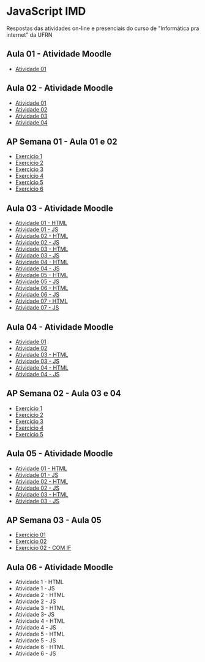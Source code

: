 # JavaScript IMD
 Respostas das atividades on-line e presenciais do curso de "Informática pra internet" da UFRN
 
 ## Aula 01 - Atividade Moodle
 * [Atividade 01](https://github.com/felipemadu13/JavaScript_IMD/blob/ad5b2969739f9476de7d053171c130521887d481/Atividades_Moodle/Aula%2001/Atividade_01/Atividade_01.html)

## Aula 02 - Atividade Moodle
* [Atividade 01](https://github.com/felipemadu13/JavaScript_IMD/blob/badb205d9d86b0a466a072e6e3c6317cec3b3c76/Atividades_Moodle/Aula%2002/Atividade_02-1/Atividade_02-1.html)
* [Atividade 02](https://github.com/felipemadu13/JavaScript_IMD/blob/badb205d9d86b0a466a072e6e3c6317cec3b3c76/Atividades_Moodle/Aula%2002/Atividade_02-2/Atividade_02-2.html)
* [Atividade 03](https://github.com/felipemadu13/JavaScript_IMD/blob/badb205d9d86b0a466a072e6e3c6317cec3b3c76/Atividades_Moodle/Aula%2002/Atividade_02-3/Atividade_02-3.html)
* [Atividade 04](https://github.com/felipemadu13/JavaScript_IMD/blob/badb205d9d86b0a466a072e6e3c6317cec3b3c76/Atividades_Moodle/Aula%2002/Atividade_02-4/Atividade_02-4.html)

## AP Semana 01 - Aula 01 e 02
* [Exercício 1](https://github.com/felipemadu13/JavaScript_IMD/blob/20d8fe0279e950c46457e2fdb2850077f5b53ffa/Atividades_Presenciais/Semana%2001/prog_aula1_2_ex001.html)
* [Exercício 2](https://github.com/felipemadu13/JavaScript_IMD/blob/20d8fe0279e950c46457e2fdb2850077f5b53ffa/Atividades_Presenciais/Semana%2001/prog_aula1_2_ex002.html)
* [Exercício 3](https://github.com/felipemadu13/JavaScript_IMD/blob/20d8fe0279e950c46457e2fdb2850077f5b53ffa/Atividades_Presenciais/Semana%2001/prog_aula1_2_ex003.html)
* [Exercício 4](https://github.com/felipemadu13/JavaScript_IMD/blob/20d8fe0279e950c46457e2fdb2850077f5b53ffa/Atividades_Presenciais/Semana%2001/prog_aula1_2_ex004.html)
* [Exercício 5](https://github.com/felipemadu13/JavaScript_IMD/blob/20d8fe0279e950c46457e2fdb2850077f5b53ffa/Atividades_Presenciais/Semana%2001/prog_aula1_2_ex005.html)
* [Exercício 6](https://github.com/felipemadu13/JavaScript_IMD/blob/20d8fe0279e950c46457e2fdb2850077f5b53ffa/Atividades_Presenciais/Semana%2001/prog_aula1_2_ex006.html)

 ## Aula 03 - Atividade Moodle
 * [Atividade 01 - HTML](https://github.com/felipemadu13/JavaScript_IMD/blob/f8f0ccd8f9213c656e1caaaa052eef491a5f5145/Atividades_Moodle/Aula%2003/Atividade_03-1/Atividade_03_1.html)
 * [Atividade 01 - JS](https://github.com/felipemadu13/JavaScript_IMD/blob/f8f0ccd8f9213c656e1caaaa052eef491a5f5145/Atividades_Moodle/Aula%2003/Atividade_03-1/Atividade_03_1.js)
 * [Atividade 02 - HTML](https://github.com/felipemadu13/JavaScript_IMD/blob/a562590ab0d8d158f2acf4752ee2f48f12bed9a7/Atividades_Moodle/Aula%2003/Atividade_03-2/Atividade_03_2.html)
 * [Atividade 02 - JS](https://github.com/felipemadu13/JavaScript_IMD/blob/a562590ab0d8d158f2acf4752ee2f48f12bed9a7/Atividades_Moodle/Aula%2003/Atividade_03-2/Atividade_03_2.js)
 * [Atividade 03 - HTML](https://github.com/felipemadu13/JavaScript_IMD/blob/a562590ab0d8d158f2acf4752ee2f48f12bed9a7/Atividades_Moodle/Aula%2003/Atividade_03-3/Atividade_03_3.html)
 * [Atividade 03 - JS](https://github.com/felipemadu13/JavaScript_IMD/blob/a562590ab0d8d158f2acf4752ee2f48f12bed9a7/Atividades_Moodle/Aula%2003/Atividade_03-3/Atividade_03_3.js)
 * [Atividade 04 - HTML](https://github.com/felipemadu13/JavaScript_IMD/blob/a562590ab0d8d158f2acf4752ee2f48f12bed9a7/Atividades_Moodle/Aula%2003/Atividade_03-4/Atividade_03_4.html)
 * [Atividade 04 - JS](https://github.com/felipemadu13/JavaScript_IMD/blob/a562590ab0d8d158f2acf4752ee2f48f12bed9a7/Atividades_Moodle/Aula%2003/Atividade_03-4/Atividade_03_4.js)
 * [Atividade 05 - HTML](https://github.com/felipemadu13/JavaScript_IMD/blob/a562590ab0d8d158f2acf4752ee2f48f12bed9a7/Atividades_Moodle/Aula%2003/Atividade_03-5/Atividade_03_5.html)
 * [Atividade 05 - JS](https://github.com/felipemadu13/JavaScript_IMD/blob/a562590ab0d8d158f2acf4752ee2f48f12bed9a7/Atividades_Moodle/Aula%2003/Atividade_03-5/Atividade_03_5.js)
 * [Atividade 06 - HTML](https://github.com/felipemadu13/JavaScript_IMD/blob/a562590ab0d8d158f2acf4752ee2f48f12bed9a7/Atividades_Moodle/Aula%2003/Atividade_03-6/Atividade_03_6.html)
 * [Atividade 06 - JS](https://github.com/felipemadu13/JavaScript_IMD/blob/a562590ab0d8d158f2acf4752ee2f48f12bed9a7/Atividades_Moodle/Aula%2003/Atividade_03-6/Atividade_03_6.js)
 * [Atividade 07 - HTML](https://github.com/felipemadu13/JavaScript_IMD/blob/a562590ab0d8d158f2acf4752ee2f48f12bed9a7/Atividades_Moodle/Aula%2003/Atividade_03-7/Atividade_03_7.html)
 * [Atividade 07 - JS](https://github.com/felipemadu13/JavaScript_IMD/blob/a562590ab0d8d158f2acf4752ee2f48f12bed9a7/Atividades_Moodle/Aula%2003/Atividade_03-7/Atividade_03_7.js)
 
 ## Aula 04 - Atividade Moodle
 * [Atividade 01](https://github.com/felipemadu13/JavaScript_IMD/blob/fdab2752820e9bc869f6e60bada88db93a36fc6b/Atividades_Moodle/Aula%2004/Atividade_04-1/index.html)
 * [Atividade 02](https://github.com/felipemadu13/JavaScript_IMD/blob/fdab2752820e9bc869f6e60bada88db93a36fc6b/Atividades_Moodle/Aula%2004/Atividade_04-2/index.html)
 * [Atividade 03 - HTML](https://github.com/felipemadu13/JavaScript_IMD/blob/fdab2752820e9bc869f6e60bada88db93a36fc6b/Atividades_Moodle/Aula%2004/Atividade_04-3/Atividade_04_3.html)
 * [Atividade 03 - JS](https://github.com/felipemadu13/JavaScript_IMD/blob/fdab2752820e9bc869f6e60bada88db93a36fc6b/Atividades_Moodle/Aula%2004/Atividade_04-3/Atividade_04_3.js)
 * [Atividade 04 - HTML](https://github.com/felipemadu13/JavaScript_IMD/blob/fdab2752820e9bc869f6e60bada88db93a36fc6b/Atividades_Moodle/Aula%2004/Atividade_04-4/Atividade_04_4.html)
 * [Atividade 04 - JS](https://github.com/felipemadu13/JavaScript_IMD/blob/fdab2752820e9bc869f6e60bada88db93a36fc6b/Atividades_Moodle/Aula%2004/Atividade_04-4/Atividade_04_4.js)
 
 ## AP Semana 02 - Aula 03 e 04
 * [Exercício 1](https://github.com/felipemadu13/JavaScript_IMD/blob/de71f8c78a50db5274c0e1757e72020ac35c228a/Atividades_Presenciais/Semana%2002/prog_aula_3_4_ex001.html)
 * [Exercício 2](https://github.com/felipemadu13/JavaScript_IMD/blob/de71f8c78a50db5274c0e1757e72020ac35c228a/Atividades_Presenciais/Semana%2002/prog_aula_3_4_ex002.html)
 * [Exercício 3](https://github.com/felipemadu13/JavaScript_IMD/blob/de71f8c78a50db5274c0e1757e72020ac35c228a/Atividades_Presenciais/Semana%2002/prog_aula_3_4_ex003.html)
 * [Exercício 4](https://github.com/felipemadu13/JavaScript_IMD/blob/de71f8c78a50db5274c0e1757e72020ac35c228a/Atividades_Presenciais/Semana%2002/prog_aula_3_4_ex004.html)
 * [Exercício 5](https://github.com/felipemadu13/JavaScript_IMD/blob/de71f8c78a50db5274c0e1757e72020ac35c228a/Atividades_Presenciais/Semana%2002/prog_aula_3_4_ex005.html)
 
 ## Aula 05 - Atividade Moodle
 * [Atividade 01 - HTML](https://github.com/felipemadu13/JavaScript_IMD/blob/2f9eec95cb3c2fb8e8bfa249c47adc6d1b0f49cd/Atividades_Moodle/Aula%2005/Atividade_05-1/Atividade_05_1.html)
 * [Atividade 01 - JS](https://github.com/felipemadu13/JavaScript_IMD/blob/2f9eec95cb3c2fb8e8bfa249c47adc6d1b0f49cd/Atividades_Moodle/Aula%2005/Atividade_05-1/Atividade_05_1.js)
 * [Atividade 02 - HTML](https://github.com/felipemadu13/JavaScript_IMD/blob/2f9eec95cb3c2fb8e8bfa249c47adc6d1b0f49cd/Atividades_Moodle/Aula%2005/Atividade_05-2/Atividade_05_2.html)
 * [Atividade 02 - JS](https://github.com/felipemadu13/JavaScript_IMD/blob/2f9eec95cb3c2fb8e8bfa249c47adc6d1b0f49cd/Atividades_Moodle/Aula%2005/Atividade_05-2/Atividade_05_2.js)
 * [Atividade 03 - HTML](https://github.com/felipemadu13/JavaScript_IMD/blob/2f9eec95cb3c2fb8e8bfa249c47adc6d1b0f49cd/Atividades_Moodle/Aula%2005/Atividade_05-3/Atividade_05_3.html)
 * [Atividade 03 - JS](https://github.com/felipemadu13/JavaScript_IMD/blob/2f9eec95cb3c2fb8e8bfa249c47adc6d1b0f49cd/Atividades_Moodle/Aula%2005/Atividade_05-3/Atividade_05_3.js)
 
 ## AP Semana 03 - Aula 05
 * [Exercício 01](https://github.com/felipemadu13/JavaScript_IMD/blob/3a09d7b2226c23b79ef652770d96ef4b1cfceac2/Atividades_Presenciais/Semana%2003/prog_aula_5_ex001.html)
 * [Exercício 02](https://github.com/felipemadu13/JavaScript_IMD/blob/3a09d7b2226c23b79ef652770d96ef4b1cfceac2/Atividades_Presenciais/Semana%2003/prog_aula_5_ex002_01.html)
 * [Exercício 02 - COM IF](https://github.com/felipemadu13/JavaScript_IMD/blob/3a09d7b2226c23b79ef652770d96ef4b1cfceac2/Atividades_Presenciais/Semana%2003/prog_aula_5_ex002_02.html)
 
  ## Aula 06 - Atividade Moodle
  * Atividade 1 - HTML
  * Atividade 1 - JS
  * Atividade 2 - HTML
  * Atividade 2 - JS
  * Atividade 3 - HTML
  * Atividade 3- JS
  * Atividade 4 - HTML
  * Atividade 4 - JS
  * Atividade 5 - HTML
  * Atividade 5 - JS
  * Atividade 6 - HTML
  * Atividade 6 - JS
    
